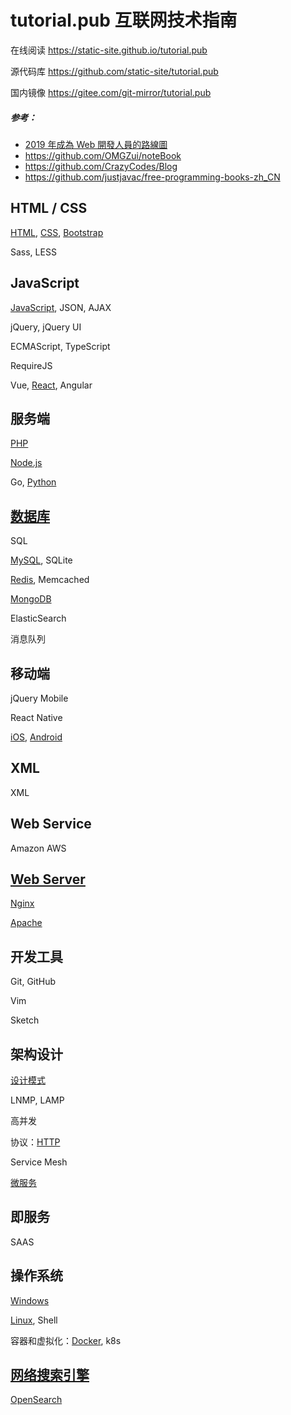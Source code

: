 # tutorial.pub 互联网技术指南

在线阅读 https://static-site.github.io/tutorial.pub

源代码库 https://github.com/static-site/tutorial.pub

国内镜像 https://gitee.com/git-mirror/tutorial.pub



##### 参考：
- [2019 年成為 Web 開發人員的路線圖](https://github.com/goodjack/developer-roadmap-chinese)
- https://github.com/OMGZui/noteBook
- https://github.com/CrazyCodes/Blog
- https://github.com/justjavac/free-programming-books-zh_CN



## HTML / CSS

[HTML](category/HTML), [CSS](category/CSS), [Bootstrap](category/CSS/Bootstrap)

Sass, LESS



## JavaScript

[JavaScript](category/JavaScript), JSON, AJAX

jQuery, jQuery UI

ECMAScript, TypeScript

RequireJS

Vue, [React](category/JavaScript/React), Angular



## 服务端

[PHP](category/PHP)

[Node.js](category/Node.js)

Go, [Python](category/Python)



## [数据库](category/Database)

SQL

[MySQL](category/Database/MySQL), SQLite

[Redis](category/Database/Redis), Memcached

[MongoDB](category/Database/MongoDB)

ElasticSearch

消息队列



## 移动端

jQuery Mobile

React Native

[iOS](category/iOS), [Android](category/Android)


## XML

XML



## Web Service

Amazon AWS



## [Web Server](category/WebServer)

[Nginx](category/WebServer/Nginx)

[Apache](category/WebServer/Apache)



## 开发工具

Git, GitHub

Vim

Sketch



## 架构设计

[设计模式](docs/Software_design_pattern)

LNMP, LAMP

高并发

协议：[HTTP](category/_drafts/HTTP.md)

Service Mesh

[微服务](docs/Microservice)

## 即服务

SAAS



## 操作系统

[Windows](category/Windows)

[Linux](category/Linux), Shell

容器和虚拟化：[Docker](category/Docker), k8s


## [网络搜索引擎](category/Web_search_engine)

[OpenSearch](category/Web_search_engine/OpenSearch)
